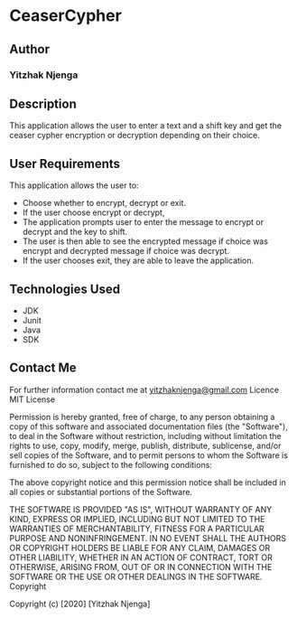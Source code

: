# CeaserCypher


## Author

### Yitzhak Njenga

## Description
This application allows the user to enter a text and a shift key and get the ceaser cypher encryption or decryption depending on their choice.


## User Requirements
This application allows the user to:
* Choose whether to encrypt, decrypt or exit.
* If the user choose encrypt or decrypt,
* The application prompts user to enter the message to encrypt or decrypt and the key to shift.
* The user is then able to see the encrypted message if choice was encrypt and decrypted message if choice was decrypt.
* If the user chooses exit, they are able to leave the application.


 
 
 
## Technologies Used

* JDK 
* Junit
* Java
* SDK

## Contact Me
For further information contact me at yitzhaknjenga@gmail.com
Licence
MIT License

Permission is hereby granted, free of charge, to any person obtaining a copy of this software and associated documentation files (the "Software"), to deal in the Software without restriction, including without limitation the rights to use, copy, modify, merge, publish, distribute, sublicense, and/or sell copies of the Software, and to permit persons to whom the Software is furnished to do so, subject to the following conditions:

The above copyright notice and this permission notice shall be included in all copies or substantial portions of the Software.

THE SOFTWARE IS PROVIDED "AS IS", WITHOUT WARRANTY OF ANY KIND, EXPRESS OR IMPLIED, INCLUDING BUT NOT LIMITED TO THE WARRANTIES OF MERCHANTABILITY, FITNESS FOR A PARTICULAR PURPOSE AND NONINFRINGEMENT. IN NO EVENT SHALL THE AUTHORS OR COPYRIGHT HOLDERS BE LIABLE FOR ANY CLAIM, DAMAGES OR OTHER LIABILITY, WHETHER IN AN ACTION OF CONTRACT, TORT OR OTHERWISE, ARISING FROM, OUT OF OR IN CONNECTION WITH THE SOFTWARE OR THE USE OR OTHER DEALINGS IN THE SOFTWARE. Copyright

Copyright (c) [2020]  [Yitzhak Njenga]
